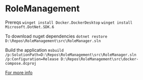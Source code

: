 # RoleManagement

Prereqs
`winget install Docker.DockerDesktop`
`winget install Microsoft.DotNet.SDK.6`

To download nuget dependencies 
`dotnet restore D:\Repos\RoleManagement\src\RoleManager.sln`

Build the application
`msbuild /p:SolutionPath=D:\Repos\RoleManagement\src\RoleManager.sln /p:Configuration=Release D:\Repos\RoleManagement\src\docker-compose.dcproj`

[For more info](https://github.com/MicrosoftDocs/visualstudio-docs/blob/main/docs/containers/container-build.md#msbuild)
